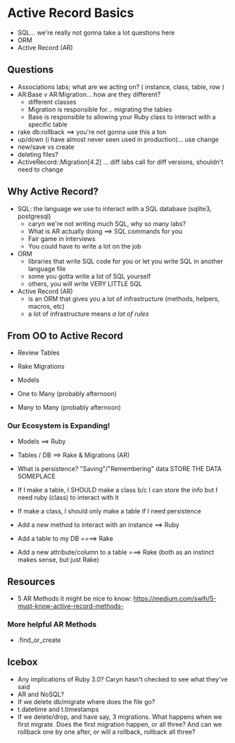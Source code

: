 # Active Record Basics
- SQL... we're really not gonna take a lot questions here 
- ORM
- Active Record (AR)

## Questions
- Associations labs; what are we acting on? ( instance, class, table, row )
- AR:Base v AR:Migration... how are they different?
  - different classes
  - Migration is responsible for... migrating the tables 
  - Base is responsible to allowing your Ruby class to interact with a specific table 
- rake db:rollback ==> you're not gonna use this a ton 
- up/down (i have almost never seen used in production)... use change 
- new/save vs create 
- deleting files? 
- ActiveRecord::Migration[4.2] ... diff labs call for diff versions, shouldn't need to change 

## Why Active Record?
- SQL: the language we use to interact with a SQL database (sqlite3, postgresql)
  - caryn we're not writing much SQL, why so many labs?
  - What is AR actually doing ==> SQL commands for you
  - Fair game in interviews 
  - You could have to write a lot on the job 
- ORM
  - libraries that write SQL code for you or let you write SQL in another language file
  - some you gotta write a lot of SQL yourself
  - others, you will write VERY LITTLE SQL 
- Active Record (AR) 
  - is an ORM that gives you a lot of infrastructure (methods, helpers, macros, etc)
  - a lot of infrastructure means *a lot of rules*


## From OO to Active Record

- Review Tables
- Rake Migrations
- Models


- One to Many (probably afternoon)
- Many to Many (probably afternoon)

### Our Ecosystem is Expanding!
- Models ==> Ruby
- Tables / DB ==> Rake & Migrations (AR)

- What is persistence? "Saving"/"Remembering" data STORE THE DATA SOMEPLACE 
- If I make a table, I SHOULD make a class b/c I can store the info but I need ruby (class) to interact with it 
- If make a class, I should only make a table if I need persistence 


- Add a new method to interact with an instance ==> Ruby 
- Add a table to my DB ====> Rake 
- Add a new attribute/column to a table ===> Rake  (both as an instinct makes sense, but just Rake)

## Resources
- 5 AR Methods it might be nice to know: https://medium.com/swlh/5-must-know-active-record-methods-

### More helpful AR Methods
- .find_or_create


## Icebox 
- Any implications of Ruby 3.0? Caryn hasn't checked to see what they've said 
- AR and NoSQL?
- If we delete db/migrate where does the file go? 
- t.datetime and t.timestamps 
- If we delete/drop, and have say, 3 migrations. What happens when we first migrate. Does the first migration happen, or all three? And can we rollback one by one after, or will a rollback, rollback all three?